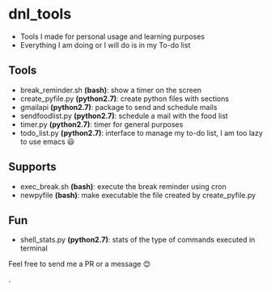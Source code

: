 # dnl_tools
 - Tools I made for personal usage and learning purposes
 - Everything I am doing or I will do is in my To-do list

## Tools
* break_reminder.sh **(bash)**: show a timer on the screen 
* create_pyfile.py **(python2.7)**: create python files with sections
* gmailapi **(python2.7)**: package to send and schedule mails
* sendfoodlist.py **(python2.7)**: schedule a mail with the food list
* timer.py **(python2.7)**: timer for general purposes
* todo_list.py **(python2.7)**: interface to manage my to-do list, I am too lazy to use emacs :smiley:

## Supports 
* exec_break.sh **(bash)**: execute the break reminder using cron
* newpyfile **(bash)**: make executable the file created by create_pyfile.py

## Fun
* shell_stats.py **(python2.7)**: stats of the type of commands executed in terminal

Feel free to send me a PR or a message :blush:


.

